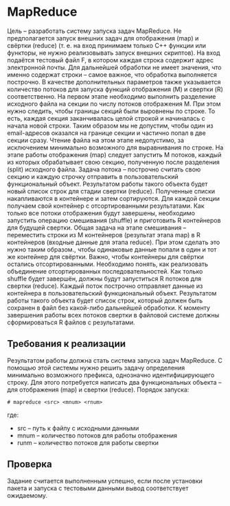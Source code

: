 # MapReduce
Цель – разработать систему запуска задач MapReduce. Не предполагается запуск внешних задач
для отображения (map) и свёртки (reduce) (т. е. на вход принимаем только C++ функции или
функторы, не нужно реализовывать запуск внешних скриптов).
На вход подаётся тестовый файл F, в котором каждая строка содержит адрес электронной почты.
Для дальнейшей обработки не имеет значения, что именно содержат строки – самое важное, что
обработка выполняется построчно.
В качестве дополнительных параметров также указывается количество потоков для запуска
функций отображения (M) и свертки (R) соответственно.
На первом этапе необходимо выполнить разделение исходного файла на секции по числу потоков
отображения M. При этом нужно следить, чтобы границы секций были выровнены по строке. То
есть, каждая секция заканчивалась целой строкой и начиналась с начала новой строки. Таким
образом мы не допустим, чтобы один из email-адресов оказался на границе секции и частично
попал в две секции сразу. Чтение файла на этом этапе недопустимо, за исключением минимально
возможного для выравнивания по строке.
На этапе работы отображения (map) следует запустить M потоков, каждый из которых
обрабатывает свою секцию, полученную после разделения (split) исходного файла. Задача потока
– построчно считать свою секцию и каждую строчку отправить в пользовательский
функциональный объект. Результатом работы такого объекта будет новый список строк для
стадии свертки (reduce). Полученные списки накапливаются в контейнере и затем сортируются.
Для каждой секции получаем свой контейнер с отсортированными результатами.
Как только все потоки отображения будут завершены, необходимо запустить операцию
смешивания (shuffle) и приготовить R контейнеров для будущей свертки. Общая задача на этапе
смешивания – переместить строки из M контейнеров (результат этапа map) в R контейнеров
(входные данные для этапа reduce). При этом сделать это нужно таким образом., чтобы
одинаковые данные попали в один и тот же контейнер для свёртки. Важно, чтобы контейнеры для
свёртки остались отсортированными. Необходимо понять, как реализовать объединение
отсортированных последовательностей.
Как только shuffle будет завершён, должны будут запуститься R потоков для свертки (reduce).
Каждый поток построчно отправляет данные из контейнера в пользовательский функциональный
объект. Результатом работы такого объекта будет список строк, который должен быть сохранен в
файл без какой-либо дальнейшей обработки.
К моменту завершения работы всех потоков свертки в файловой системе должны сформироваться
R файлов с результатами.
## Требования к реализации
Результатом работы должна стать система запуска задач MapReduce. С помощью этой системы
нужно решить задачу определения минимально возможного префикса, однозначно
идентифицирующего строку. Для этого потребуется написать два функциональных объекта – для
отображения (map) и свертки (reduce).
Порядок запуска:
```
# mapreduce <src> <mnum> <rnum>
```
где:
- src – путь к файлу с исходными данными
- mnum – количество потоков для работы отображения
- runm – количество потоков для работы свертки

## Проверка
Задание считается выполненным успешно, если после установки пакета и запуска с тестовыми
данными вывод соответствует ожидаемому.
